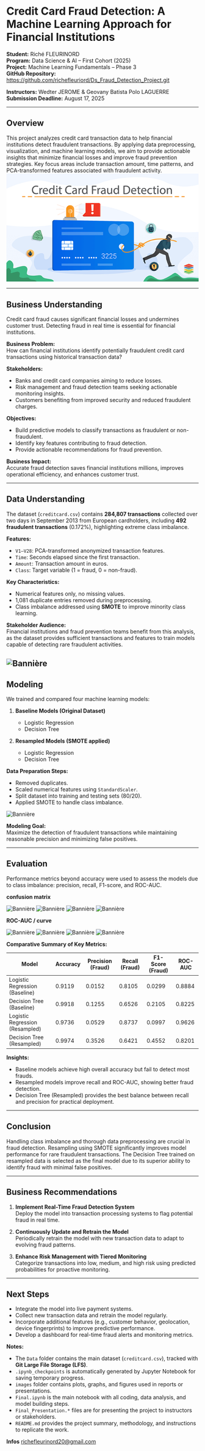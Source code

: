 # Credit Card Fraud Detection: A Machine Learning Approach for Financial Institutions

**Student:** Riché FLEURINORD  
**Program:** Data Science & AI – First Cohort (2025)  
**Project:** Machine Learning Fundamentals – Phase 3  
**GitHub Repository:** https://github.com/richefleuriord/Ds_Fraud_Detection_Project.git 

**Instructors:** Wedter JEROME & Geovany Batista Polo LAGUERRE  
**Submission Deadline:** August 17, 2025  

---

## Overview
This project analyzes credit card transaction data to help financial institutions detect fraudulent transactions. By applying data preprocessing, visualization, and machine learning models, we aim to provide actionable insights that minimize financial losses and improve fraud prevention strategies. Key focus areas include transaction amount, time patterns, and PCA-transformed features associated with fraudulent activity.
![Bannière aviation](images/IMAGE.webp)

---

## Business Understanding
Credit card fraud causes significant financial losses and undermines customer trust. Detecting fraud in real time is essential for financial institutions.  

**Business Problem:**  
How can financial institutions identify potentially fraudulent credit card transactions using historical transaction data?  

**Stakeholders:**  
- Banks and credit card companies aiming to reduce losses.  
- Risk management and fraud detection teams seeking actionable monitoring insights.  
- Customers benefiting from improved security and reduced fraudulent charges.  

**Objectives:**  
- Build predictive models to classify transactions as fraudulent or non-fraudulent.  
- Identify key features contributing to fraud detection.  
- Provide actionable recommendations for fraud prevention.  

**Business Impact:**  
Accurate fraud detection saves financial institutions millions, improves operational efficiency, and enhances customer trust.

---

## Data Understanding
The dataset (`creditcard.csv`) contains **284,807 transactions** collected over two days in September 2013 from European cardholders, including **492 fraudulent transactions** (0.172%), highlighting extreme class imbalance.  

**Features:**  
- `V1–V28`: PCA-transformed anonymized transaction features.  
- `Time`: Seconds elapsed since the first transaction.  
- `Amount`: Transaction amount in euros.  
- `Class`: Target variable (1 = fraud, 0 = non-fraud).  

**Key Characteristics:**  
- Numerical features only, no missing values.  
- 1,081 duplicate entries removed during preprocessing.  
- Class imbalance addressed using **SMOTE** to improve minority class learning.

**Stakeholder Audience:**  
Financial institutions and fraud prevention teams benefit from this analysis, as the dataset provides sufficient transactions and features to train models capable of detecting rare fraudulent activities.

![Bannière](images/IMAGE1.jpg)
---

## Modeling
We trained and compared four machine learning models:  

1. **Baseline Models (Original Dataset)**  
   - Logistic Regression  
   - Decision Tree  

2. **Resampled Models (SMOTE applied)**  
   - Logistic Regression  
   - Decision Tree  

**Data Preparation Steps:**  
- Removed duplicates.  
- Scaled numerical features using `StandardScaler`.  
- Split dataset into training and testing sets (80/20).  
- Applied SMOTE to handle class imbalance. 

![Bannière](images/SMOTE.png) 

**Modeling Goal:**  
Maximize the detection of fraudulent transactions while maintaining reasonable precision and minimizing false positives.

---

## Evaluation
Performance metrics beyond accuracy were used to assess the models due to class imbalance: precision, recall, F1-score, and ROC-AUC.  

**confusion matrix**

![Bannière](images/cm_log_base.png)
![Bannière](images/cm_dt_base.png)
![Bannière](images/cm_log_res.png)
![Bannière](images/cm_dt_res.png)

**ROC-AUC / curve**

![Bannière](images/curve_log_base.png)
![Bannière](images/curve_dt_base.png)
![Bannière](images/curve_log_res.png)
![Bannière](images/curve_dt_res.png)

**Comparative Summary of Key Metrics:**

| Model                        | Accuracy | Precision (Fraud) | Recall (Fraud) | F1-Score (Fraud) | ROC-AUC |
|-------------------------------|---------|-----------------|---------------|-----------------|---------|
| Logistic Regression (Baseline)| 0.9119  | 0.0152          | 0.8105        | 0.0299          | 0.8884  |
| Decision Tree (Baseline)      | 0.9918  | 0.1255          | 0.6526        | 0.2105          | 0.8225  |
| Logistic Regression (Resampled)| 0.9736 | 0.0529          | 0.8737        | 0.0997          | 0.9626  |
| Decision Tree (Resampled)     | 0.9974  | 0.3526          | 0.6421        | 0.4552          | 0.8201  |

**Insights:**  
- Baseline models achieve high overall accuracy but fail to detect most frauds.  
- Resampled models improve recall and ROC-AUC, showing better fraud detection.  
- Decision Tree (Resampled) provides the best balance between recall and precision for practical deployment.

---

## Conclusion
Handling class imbalance and thorough data preprocessing are crucial in fraud detection. Resampling using SMOTE significantly improves model performance for rare fraudulent transactions. The Decision Tree trained on resampled data is selected as the final model due to its superior ability to identify fraud with minimal false positives.

---

## Business Recommendations
1. **Implement Real-Time Fraud Detection System**  
   Deploy the model into transaction processing systems to flag potential fraud in real time.  

2. **Continuously Update and Retrain the Model**  
   Periodically retrain the model with new transaction data to adapt to evolving fraud patterns.  

3. **Enhance Risk Management with Tiered Monitoring**  
   Categorize transactions into low, medium, and high risk using predicted probabilities for proactive monitoring.

---

## Next Steps
- Integrate the model into live payment systems.  
- Collect new transaction data and retrain the model regularly.  
- Incorporate additional features (e.g., customer behavior, geolocation, device fingerprints) to improve predictive performance.  
- Develop a dashboard for real-time fraud alerts and monitoring metrics.


**Notes:**  
- The `Data` folder contains the main dataset (`creditcard.csv`), tracked with **Git Large File Storage (LFS)**.  
- `.ipynb_checkpoints` is automatically generated by Jupyter Notebook for saving temporary progress.  
- `images` folder contains plots, graphs, and figures used in reports or presentations.  
- `Final.ipynb` is the main notebook with all coding, data analysis, and model building steps.  
- `Final_Presentation.*` files are for presenting the project to instructors or stakeholders.  
- `README.md` provides the project summary, methodology, and instructions to replicate the work. 

**Infos**
richefleurinord20@gmail.com 


